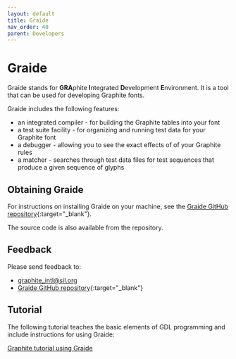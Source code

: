 ```yaml
---
layout: default
title: Graide
nav_order: 40
parent: Developers
---
```


# Graide

Graide stands for **GRA**phite **I**ntegrated **D**evelopment **E**nvironment. It is a tool that can be used for developing Graphite fonts.

Graide includes the following features:

* an integrated compiler - for building the Graphite tables into your font
* a test suite facility - for organizing and running test data for your Graphite font
* a debugger - allowing you to see the exact effects of of your Graphite rules
* a matcher - searches through test data files for test sequences that produce a given sequence of glyphs

## Obtaining Graide

For instructions on installing Graide on your machine, see the [Graide GitHub repository](https://github.com/silnrsi/graide){:target="_blank"}.

The source code is also available from the repository.

## Feedback

Please send feedback to:

* [graphite_intl@sil.org](mailto:graphite_intl@sil.org)
* [Graide GitHub repository](https://github.com/silnrsi/graide){:target="_blank"}

## Tutorial

The following tutorial teaches the basic elements of GDL programming and include instructions for using Graide:

[Graphite tutorial using Graide](graide_tutorial0)